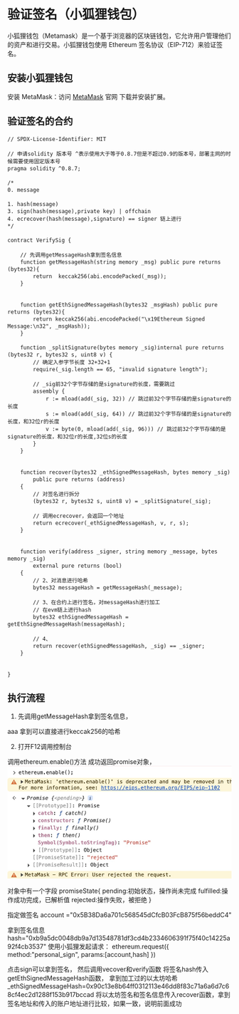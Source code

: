 # 验证签名（小狐狸钱包）

小狐狸钱包（Metamask）是一个基于浏览器的区块链钱包，它允许用户管理他们的资产和进行交易。小狐狸钱包使用 Ethereum 签名协议（EIP-712）来验证签名。

## 安装小狐狸钱包

安装 MetaMask：访问 [MetaMask](https://metamask.io/) 官网 下载并安装扩展。

## 验证签名的合约

```solidity
// SPDX-License-Identifier: MIT

// 申请solidity 版本号 ^表示使用大于等于0.8.7但是不超过0.9的版本号，部署主网的时候需要使用固定版本号
pragma solidity ^0.8.7;

/*
0. message

1. hash(message)
3. sign(hash(message),private key) | offchain
4. ecrecover(hash(message),signature) == signer 链上进行
*/

contract VerifySig {

    // 先调用getMessageHash拿到签名信息
    function getMessageHash(string memory _msg) public pure returns (bytes32){
        return  keccak256(abi.encodePacked(_msg));
    }


    function getEthSignedMessageHash(bytes32 _msgHash) public pure returns (bytes32){
        return keccak256(abi.encodePacked("\x19Ethereum Signed Message:\n32", _msgHash));
    }

    function _splitSignature(bytes memory _sig)internal pure returns (bytes32 r, bytes32 s, uint8 v) {
        // 确定入参字节长度 32+32+1
        require(_sig.length == 65, "invalid signature length");

        // _sig前32个字节存储的是signature的长度，需要跳过
        assembly {
            r := mload(add(_sig, 32)) // 跳过前32个字节存储的是signature的长度
            s := mload(add(_sig, 64)) // 跳过前32个字节存储的是signature的长度，和32位r的长度
            v := byte(0, mload(add(_sig, 96))) // 跳过前32个字节存储的是signature的长度，和32位r的长度,32位s的长度
        }
    }


    function recover(bytes32 _ethSignedMessageHash, bytes memory _sig) 
        public pure returns (address)
    {
        // 对签名进行拆分
        (bytes32 r, bytes32 s, uint8 v) = _splitSignature(_sig);
        
        // 调用ecrecover，会返回一个地址
        return ecrecover(_ethSignedMessageHash, v, r, s);
    }


    function verify(address _signer, string memory _message, bytes memory _sig)
        external pure returns (bool)
    {
        // 2、对消息进行哈希
        bytes32 messageHash = getMessageHash(_message);

        // 3、在合约上进行签名，对messageHash进行加工
        // 在evm链上进行hash
        bytes32 ethSignedMessageHash = getEthSignedMessageHash(messageHash);
        
        // 4、
        return recover(ethSignedMessageHash, _sig) == _signer;
    }

    
}
```

## 执行流程

1. 先调用getMessageHash拿到签名信息，

aaa
拿到可以直接进行keccak256的哈希

2. 打开F12调用控制台

调用ethereum.enable()方法
成功返回promise对象，
![](./WeChate7c5df9b4e7b27df73b49ab96a7a1466.jpg)

对象中有一个字段
promiseState{
   pending:初始状态，操作尚未完成
   fulfilled:操作成功完成，已解析值
   rejected:操作失败，被拒绝
}

指定做签名
account ="0x5B38Da6a701c568545dCfcB03FcB875f56beddC4"

拿到签名信息
hash="0xb9a5dc0048db9a7d13548781df3cd4b2334606391f75f40c14225a92f4cb3537"
使用小狐狸发起请求：
ethereum.request({
    method:"personal_sign",
    params:[account,hash]
})

点击sign可以拿到签名，
然后调用vecover和verify函数
将签名hash传入getEthSignedMessageHash函数，
拿到加工过的以太坊哈希_ethSignedMessageHash=0x90c13e8b64ff0312113e46dd8f83c71a6a6d7c68cf4ec2d1288f153b917bccad
将以太坊签名和签名信息传入recover函数，拿到签名地址和传入的账户地址进行比较，如果一致，说明前面成功
